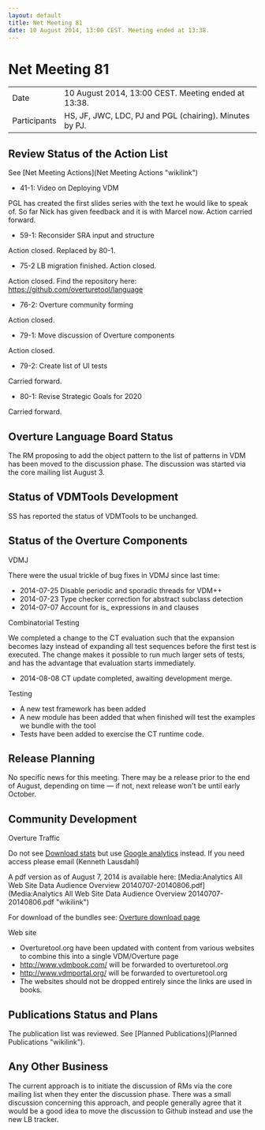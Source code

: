 ```yaml
---
layout: default
title: Net Meeting 81
date: 10 August 2014, 13:00 CEST. Meeting ended at 13:38.
---
```


<script src="https://code.jquery.com/jquery-1.11.1.min.js">
</script>
<script src="/javascripts/edit.js"></script>
<script>setEditButonNm();</script>

# Net Meeting 81

|||
|---|---|
| Date | 10 August 2014, 13:00 CEST. Meeting ended at 13:38. |
| Participants | HS, JF, JWC, LDC, PJ and PGL (chairing). Minutes by PJ. |

Review Status of the Action List
--------------------------------

See [Net Meeting Actions](Net Meeting Actions "wikilink")

-   41-1: Video on Deploying VDM

PGL has created the first slides series with the text he would like to
speak of. So far Nick has given feedback and it is with Marcel now.
Action carried forward.

-   59-1: Reconsider SRA input and structure

Action closed. Replaced by 80-1.

-   75-2 LB migration finished. Action closed.

Action closed. Find the repository here:
<https://github.com/overturetool/language>

-   76-2: Overture community forming

Action closed.

-   79-1: Move discussion of Overture components

Action closed.

-   79-2: Create list of UI tests

Carried forward.

-   80-1: Revise Strategic Goals for 2020

Carried forward.

Overture Language Board Status
------------------------------

The RM proposing to add the object pattern to the list of patterns in
VDM has been moved to the discussion phase. The discussion was started
via the core mailing list August 3.

Status of VDMTools Development
------------------------------

SS has reported the status of VDMTools to be unchanged.

Status of the Overture Components
---------------------------------

VDMJ

There were the usual trickle of bug fixes in VDMJ since last time:

-   2014-07-25 Disable periodic and sporadic threads for VDM++
-   2014-07-23 Type checker correction for abstract subclass detection
-   2014-07-07 Account for is\_ expressions in and clauses

Combinatorial Testing

We completed a change to the CT evaluation such that the expansion
becomes lazy instead of expanding all test sequences before the first
test is executed. The change makes it possible to run much larger sets
of tests, and has the advantage that evaluation starts immediately.

-   2014-08-08 CT update completed, awaiting development merge.

Testing

-   A new test framework has been added
-   A new module has been added that when finished will test the
    examples we bundle with the tool
-   Tests have been added to exercise the CT runtime code.

Release Planning
----------------

No specific news for this meeting. There may be a release prior to the
end of August, depending on time — if not, next release won't be until
early October.

Community Development
---------------------

Overture Traffic

Do not see [Download
stats](http://sourceforge.net/projects/overture/files/Overture_IDE/stats/timeline)
but use [Google
analytics](https://www.google.com/analytics/web/?hl=en#report/visitors-overview/a52650880w85189256p88323676/)
instead. If you need access please email (Kenneth Lausdahl)

A pdf version as of August 7, 2014 is available here: [Media:Analytics
All Web Site Data Audience Overview
20140707-20140806.pdf](Media:Analytics All Web Site Data Audience Overview 20140707-20140806.pdf "wikilink")

For download of the bundles see: [Overture download
page](https://www.overturetool.org/download/)

Web site

-   Overturetool.org have been updated with content from various
    websites to combine this into a single VDM/Overture page
-   <http://www.vdmbook.com/> will be forwarded to overturetool.org
-   <http://www.vdmportal.org/> will be forwarded to overturetool.org
-   The websites should not be dropped entirely since the links are used
    in books.

Publications Status and Plans
-----------------------------

The publication list was reviewed. See [Planned
Publications](Planned Publications "wikilink").

Any Other Business
------------------

The current approach is to initiate the discussion of RMs via the core
mailing list when they enter the discussion phase. There was a small
discussion concerning this approach, and people generally agree that it
would be a good idea to move the discussion to Github instead and use
the new LB tracker.

   <div id="edit_page_div"></div>